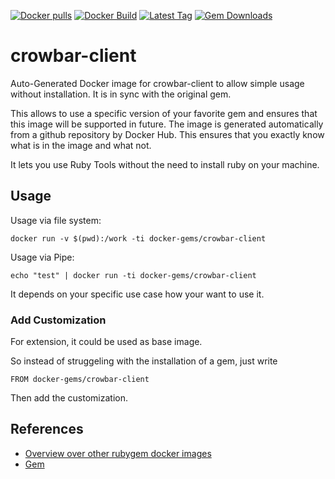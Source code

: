 [![Docker pulls](https://img.shields.io/docker/pulls/rubygem/crowbar-client.svg)](https://hub.docker.com/r/rubygem/crowbar-client/)
[![Docker Build](https://img.shields.io/docker/automated/rubygem/crowbar-client.svg)](https://hub.docker.com/r/rubygem/crowbar-client/)
[![Latest Tag](https://img.shields.io/github/tag/docker-rubygem/crowbar-client.svg)](https://hub.docker.com/r/rubygem/crowbar-client/)
[![Gem Downloads](https://img.shields.io/gem/dt/crowbar-client.svg)](https://rubygems.org/gems/crowbar-client/)
# crowbar-client

Auto-Generated Docker image for crowbar-client to allow simple usage without installation.
It is in sync with the original gem.

This allows to use a specific version of your favorite gem and ensures that this image will be supported in future.
The image is generated automatically from a github repository by Docker Hub.
This ensures that you exactly know what is in the image and what not.

It lets you use Ruby Tools without the need to install ruby on your machine.

## Usage

Usage via file system:

`docker run -v $(pwd):/work -ti docker-gems/crowbar-client`

Usage via Pipe:

`echo "test" | docker run -ti docker-gems/crowbar-client`

It depends on your specific use case how your want to use it.

### Add Customization

For extension, it could be used as base image.

So instead of struggeling with the installation of a gem, just write

`FROM docker-gems/crowbar-client`

Then add the customization.

## References

 - [Overview over other rubygem docker images](https://github.com/thinkbot/docker-rubygem)
 - [Gem](https://rubygems.org/gems/crowbar-client/)
